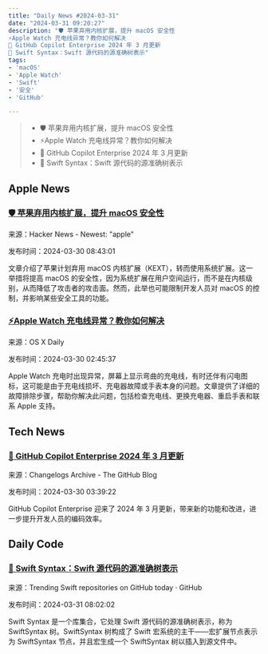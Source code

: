 ```yaml
---
title: "Daily News #2024-03-31"
date: "2024-03-31 09:20:27"
description: "🛡️ 苹果弃用内核扩展，提升 macOS 安全性
⚡️Apple Watch 充电线异常？教你如何解决
🤖 GitHub Copilot Enterprise 2024 年 3 月更新
🌟 Swift Syntax：Swift 源代码的源准确树表示"
tags: 
- 'macOS'
- 'Apple Watch'
- 'Swift'
- '安全'
- 'GitHub'

---
```


> - 🛡️ 苹果弃用内核扩展，提升 macOS 安全性
> - ⚡️Apple Watch 充电线异常？教你如何解决
> - 🤖 GitHub Copilot Enterprise 2024 年 3 月更新
> - 🌟 Swift Syntax：Swift 源代码的源准确树表示

## Apple News

### [🛡️ 苹果弃用内核扩展，提升 macOS 安全性](https://www.zdnet.com/article/apple-deprecating-macos-kernel-extensions-kexts-is-a-great-win-for-security/)

来源：Hacker News - Newest: "apple"

发布时间：2024-03-30 08:43:01

文章介绍了苹果计划弃用 macOS 内核扩展（KEXT），转而使用系统扩展。这一举措将提高 macOS 的安全性，因为系统扩展在用户空间运行，而不是在内核级别，从而降低了攻击者的攻击面。然而，此举也可能限制开发人员对 macOS 的控制，并影响某些安全工具的功能。

### [⚡️Apple Watch 充电线异常？教你如何解决](https://osxdaily.com/2024/03/29/how-to-fix-the-apple-watch-squiggly-charging-cable-screen/)

来源：OS X Daily

发布时间：2024-03-30 02:45:37

Apple Watch 充电时出现异常，屏幕上显示弯曲的充电线，有时还伴有闪电图标，这可能是由于充电线损坏、充电器故障或手表本身的问题。文章提供了详细的故障排除步骤，帮助你解决此问题，包括检查充电线、更换充电器、重启手表和联系 Apple 支持。

## Tech News

### [🤖 GitHub Copilot Enterprise 2024 年 3 月更新](https://github.blog/changelog/2024-03-29-github-copilot-enterprise-march-2024-update)

来源：Changelogs Archive - The GitHub Blog

发布时间：2024-03-30 03:39:22

GitHub Copilot Enterprise 迎来了 2024 年 3 月更新，带来新的功能和改进，进一步提升开发人员的编码效率。

## Daily Code

### [🌟 Swift Syntax：Swift 源代码的源准确树表示](https://github.com/apple/swift-syntax)

来源：Trending Swift repositories on GitHub today · GitHub

发布时间：2024-03-31 08:02:02

Swift Syntax 是一个库集合，它处理 Swift 源代码的源准确树表示，称为 SwiftSyntax 树。SwiftSyntax 树构成了 Swift 宏系统的主干——宏扩展节点表示为 SwiftSyntax 节点，并且宏生成一个 SwiftSyntax 树以插入到源文件中。
